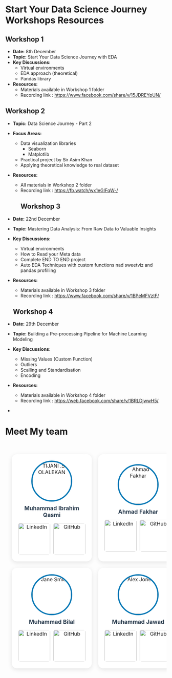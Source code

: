 # Start Your Data Science Journey Workshops Resources

## Workshop 1
- **Date:** 8th December
- **Topic:** Start Your Data Science Journey with EDA
- **Key Discussions:**
  - Virtual environments
  - EDA approach (theoretical)
  - Pandas library
- **Resources:**
  - Materials available in Workshop 1 folder
  - Recording link : https://www.facebook.com/share/v/15JDREYpUN/

## Workshop 2
- **Topic:** Data Science Journey - Part 2
- **Focus Areas:**
  - Data visualization libraries
    - Seaborn
    - Matplotlib
  - Practical project by Sir Asim Khan
  - Applying theoretical knowledge to real dataset
- **Resources:**
  - All materials in Workshop 2 folder
  - Recording link : https://fb.watch/wx1eGIFqW-/
    ## Workshop 3
- **Date:** 22nd December
- **Topic:** Mastering Data Analysis: From Raw Data to Valuable Insights
- **Key Discussions:**
  - Virtual environments
  - How to Read your Meta data 
  - Complete END TO END project
  - Auto EDA Techniques with custom functions nad sweetviz and pandas profilling
- **Resources:**
  - Materials available in Workshop 3 folder
  - Recording link : https://www.facebook.com/share/v/1BPeMFVztF/
  ## Workshop 4
- **Date:** 29th December
- **Topic:** Building a Pre-processing Pipeline for Machine Learning Modeling 
- **Key Discussions:**
  - Missing Values (Custom Function)
  - Outliers
  - Scalling and Standardisation
  - Encoding
  
- **Resources:**
  - Materials available in Workshop 4 folder
  - Recording link : https://web.facebook.com/share/v/1BRLDjwwH5/

*




# **Meet My team**

<div style="overflow-x: auto;">
  <table style="width: 100%; border-spacing: 20px; border-collapse: separate;">
    <tr>
      <td align="center" style="background: white; border-radius: 16px; box-shadow: 0 4px 15px rgba(0,0,0,0.1); padding: 20px; transition: transform 0.3s ease;">
        <a href="https://github.com/muhammadibrahim313"
         style="text-decoration: none;">
          <img src="https://media.licdn.com/dms/image/v2/D4D03AQFCNX1cJg9J8w/profile-displayphoto-shrink_400_400/profile-displayphoto-shrink_400_400/0/1732156800150?e=1740614400&v=beta&t=2MOLF830wcVEAr3lnzASMLNUZ6qk8gtwdUzG7cxXqzs" width="120px" style="border-radius: 50%; border: 4px solid #0077B5; margin-bottom: 10px;" alt="TIJANI .S. OLALEKAN"/>
          <br/><sub style="font-size: 1.1rem; color: #2c3e50;"><b>Muhammad Ibrahim Qasmi </b></sub>
        </a>
        <div style="margin-top: 15px; display: flex; gap: 10px; justify-content: center;">
          <a href="https://www.linkedin.com/in/ibrahimqasmi313/" style="text-decoration: none;">
            <img src="https://img.shields.io/badge/LinkedIn-0077B5?style=for-the-badge&logo=linkedin&logoColor=white" alt="LinkedIn" width="100px" style="border-radius: 6px; transition: opacity 0.3s ease;"/>
          </a>
          <a href="https://github.com/muhammadibrahim313
          " style="text-decoration: none;">
            <img src="https://img.shields.io/badge/GitHub-100000?style=for-the-badge&logo=github&logoColor=white" alt="GitHub" width="100px" style="border-radius: 6px; transition: opacity 0.3s ease;"/>
          </a>
        </div>
      </td>
      <td align="center" style="background: white; border-radius: 16px; box-shadow: 0 4px 15px rgba(0,0,0,0.1); padding: 20px; transition: transform 0.3s ease;">
        <a href="https://www.linkedin.com/in/ahmad-fakhar-357742258/" style="text-decoration: none;">
          <img src="https://github.com/Ahmad-Fakhar.png" width="120px" style="border-radius: 50%; border: 4px solid #0077B5; margin-bottom: 10px;" alt="Ahmad Fakhar"/>
          <br/><sub style="font-size: 1.1rem; color: #2c3e50;"><b>Ahmad Fakhar</b></sub>
        </a>
        <div style="margin-top: 15px; display: flex; gap: 10px; justify-content: center;">
          <a href="https://www.linkedin.com/in/ahmad-fakhar-357742258/" style="text-decoration: none;">
            <img src="https://img.shields.io/badge/LinkedIn-0077B5?style=for-the-badge&logo=linkedin&logoColor=white" alt="LinkedIn" width="100px" style="border-radius: 6px; transition: opacity 0.3s ease;"/>
          </a>
          <a href="https://github.com/Ahmad-Fakhar" style="text-decoration: none;">
            <img src="https://img.shields.io/badge/GitHub-100000?style=for-the-badge&logo=github&logoColor=white" alt="GitHub" width="100px" style="border-radius: 6px; transition: opacity 0.3s ease;"/>
          </a>
        </div>
      </td>
      <td align="center" style="background: white; border-radius: 16px; box-shadow: 0 4px 15px rgba(0,0,0,0.1); padding: 20px; transition: transform 0.3s ease;">
        <a href="https://github.com/devtayyabsajjad" style="text-decoration: none;">
          <img src="https://github.com/devtayyabsajjad.png" width="120px" style="border-radius: 50%; border: 4px solid #0077B5; margin-bottom: 10px;" alt="John Doe"/>
          <br/><sub style="font-size: 1.1rem; color: #2c3e50;"><b>Tayyab Sajjad</b></sub>
        </a>
        <div style="margin-top: 15px; display: flex; gap: 10px; justify-content: center;">
          <a href="https://www.linkedin.com/in/devtayyabsajjad/" style="text-decoration: none;">
            <img src="https://img.shields.io/badge/LinkedIn-0077B5?style=for-the-badge&logo=linkedin&logoColor=white" alt="LinkedIn" width="100px" style="border-radius: 6px; transition: opacity 0.3s ease;"/>
          </a>
          <a href="https://github.com/devtayyabsajjad" style="text-decoration: none;">
            <img src="https://img.shields.io/badge/GitHub-100000?style=for-the-badge&logo=github&logoColor=white" alt="GitHub" width="100px" style="border-radius: 6px; transition: opacity 0.3s ease;"/>
          </a>
        </div>
      </td>
    </tr>
    <tr>
      <td align="center" style="background: white; border-radius: 16px; box-shadow: 0 4px 15px rgba(0,0,0,0.1); padding: 20px; transition: transform 0.3s ease;">
        <a href="https://github.com/bilal77511" style="text-decoration: none;">
          <img src="https://github.com/bilal77511.png" width="120px" style="border-radius: 50%; border: 4px solid #0077B5; margin-bottom: 10px;" alt="Jane Smith"/>
          <br/><sub style="font-size: 1.1rem; color: #2c3e50;"><b>Muhammad Bilal</b></sub>
        </a>
        <div style="margin-top: 15px; display: flex; gap: 10px; justify-content: center;">
          <a href="https://www.linkedin.com/in/muhammad-bilal-a75782280/" style="text-decoration: none;">
            <img src="https://img.shields.io/badge/LinkedIn-0077B5?style=for-the-badge&logo=linkedin&logoColor=white" alt="LinkedIn" width="100px" style="border-radius: 6px; transition: opacity 0.3s ease;"/>
          </a>
          <a href="https://github.com/bilal77511" style="text-decoration: none;">
            <img src="https://img.shields.io/badge/GitHub-100000?style=for-the-badge&logo=github&logoColor=white" alt="GitHub" width="100px" style="border-radius: 6px; transition: opacity 0.3s ease;"/>
          </a>
        </div>
      </td>
      <td align="center" style="background: white; border-radius: 16px; box-shadow: 0 4px 15px rgba(0,0,0,0.1); padding: 20px; transition: transform 0.3s ease;">
        <a href="https://github.com/mj-awad17/" style="text-decoration: none;">
          <img src="https://github.com/mj-awad17.png" width="120px" style="border-radius: 50%; border: 4px solid #0077B5; margin-bottom: 10px;" alt="Alex Jones"/>
          <br/><sub style="font-size: 1.1rem; color: #2c3e50;"><b>Muhammad Jawad</b></sub>
        </a>
        <div style="margin-top: 15px; display: flex; gap: 10px; justify-content: center;">
          <a href="https://www.linkedin.com/in/muhammad-jawad-86507b201/" style="text-decoration: none;">
            <img src="https://img.shields.io/badge/LinkedIn-0077B5?style=for-the-badge&logo=linkedin&logoColor=white" alt="LinkedIn" width="100px" style="border-radius: 6px; transition: opacity 0.3s ease;"/>
          </a>
          <a href="https://github.com/mj-awad17/" style="text-decoration: none;">
            <img src="https://img.shields.io/badge/GitHub-100000?style=for-the-badge&logo=github&logoColor=white" alt="GitHub" width="100px" style="border-radius: 6px; transition: opacity 0.3s ease;"/>
          </a>
        </div>
      </td>
      <td align="center" style="background: white; border-radius: 16px; box-shadow: 0 4px 15px rgba(0,0,0,0.1); padding: 20px; transition: transform 0.3s ease;">
        <a href="https://github.com/Asimbaloch" style="text-decoration: none;">
          <img src="https://github.com/Asimbaloch.png" width="120px" style="border-radius: 50%; border: 4px solid #0077B5; margin-bottom: 10px;" alt="Olivia Williams"/>
          <br/><sub style="font-size: 1.1rem; color: #2c3e50;"><b>Asim Khan</b></sub>
        </a>
        <div style="margin-top: 15px; display: flex; gap: 10px; justify-content: center;">
          <a href="https://www.linkedin.com/in/asim-khan-baloch/" style="text-decoration: none;">
            <img src="https://img.shields.io/badge/LinkedIn-0077B5?style=for-the-badge&logo=linkedin&logoColor=white" alt="LinkedIn" width="100px" style="border-radius: 6px; transition: opacity 0.3s ease;"/>
          </a>
          <a href="https://github.com/Asimbaloch" style="text-decoration: none;">
            <img src="https://img.shields.io/badge/GitHub-100000?style=for-the-badge&logo=github&logoColor=white" alt="GitHub" width="100px" style="border-radius: 6px; transition: opacity 0.3s ease;"/>
          </a>
        </div>
      </td>
    </tr>
  </table>
</div>
